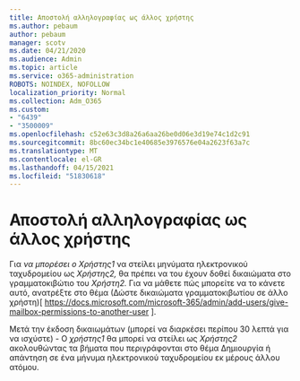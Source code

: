 ```yaml
---
title: Αποστολή αλληλογραφίας ως άλλος χρήστης
ms.author: pebaum
author: pebaum
manager: scotv
ms.date: 04/21/2020
ms.audience: Admin
ms.topic: article
ms.service: o365-administration
ROBOTS: NOINDEX, NOFOLLOW
localization_priority: Normal
ms.collection: Adm_O365
ms.custom:
- "6439"
- "3500009"
ms.openlocfilehash: c52e63c3d8a26a6aa26be0d06e3d19e74c1d2c91
ms.sourcegitcommit: 8bc60ec34bc1e40685e3976576e04a2623f63a7c
ms.translationtype: MT
ms.contentlocale: el-GR
ms.lasthandoff: 04/15/2021
ms.locfileid: "51830618"
---
```

# <a name="sending-mail-as-another-user"></a>Αποστολή αλληλογραφίας ως άλλος χρήστης

Για *να μπορέσει ο Χρήστης1* να  στείλει μηνύματα ηλεκτρονικού ταχυδρομείου ως *Χρήστης2,* θα πρέπει να του έχουν δοθεί δικαιώματα στο γραμματοκιβώτιο του *Χρήστη2.* Για να μάθετε πώς μπορείτε να το κάνετε αυτό, ανατρέξτε στο θέμα (Δώστε δικαιώματα γραμματοκιβωτίου σε άλλο χρήστη)[ https://docs.microsoft.com/microsoft-365/admin/add-users/give-mailbox-permissions-to-another-user ].

Μετά την έκδοση δικαιωμάτων (μπορεί να διαρκέσει περίπου 30 λεπτά για να ισχύστε) - Ο *χρήστης1* θα μπορεί να στείλει ως *Χρήστης2* ακολουθώντας τα βήματα που περιγράφονται στο θέμα Δημιουργία ή απάντηση σε ένα μήνυμα ηλεκτρονικού ταχυδρομείου εκ μέρους άλλου ατόμου.
